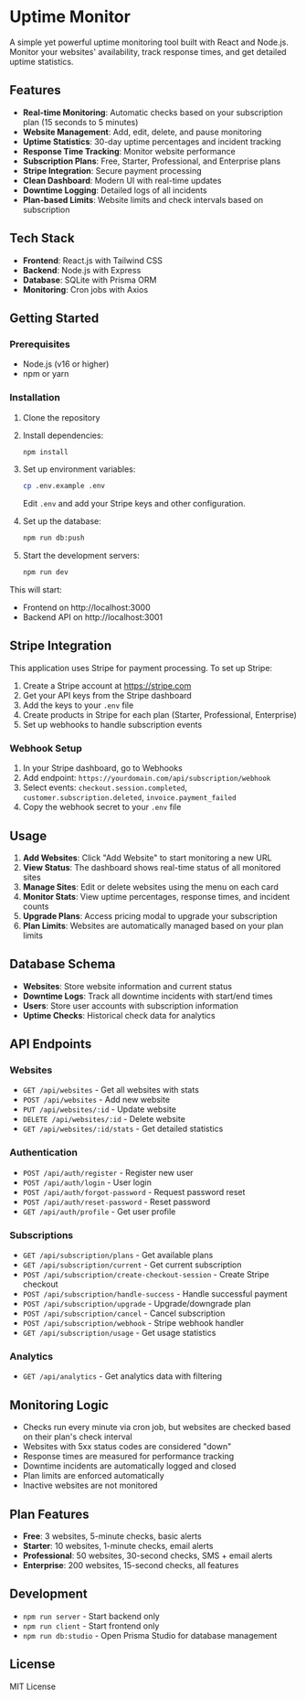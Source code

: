 # Uptime Monitor

A simple yet powerful uptime monitoring tool built with React and Node.js. Monitor your websites' availability, track response times, and get detailed uptime statistics.

## Features

- **Real-time Monitoring**: Automatic checks based on your subscription plan (15 seconds to 5 minutes)
- **Website Management**: Add, edit, delete, and pause monitoring
- **Uptime Statistics**: 30-day uptime percentages and incident tracking
- **Response Time Tracking**: Monitor website performance
- **Subscription Plans**: Free, Starter, Professional, and Enterprise plans
- **Stripe Integration**: Secure payment processing
- **Clean Dashboard**: Modern UI with real-time updates
- **Downtime Logging**: Detailed logs of all incidents
- **Plan-based Limits**: Website limits and check intervals based on subscription

## Tech Stack

- **Frontend**: React.js with Tailwind CSS
- **Backend**: Node.js with Express
- **Database**: SQLite with Prisma ORM
- **Monitoring**: Cron jobs with Axios

## Getting Started

### Prerequisites

- Node.js (v16 or higher)
- npm or yarn

### Installation

1. Clone the repository
2. Install dependencies:
   ```bash
   npm install
   ```

3. Set up environment variables:
   ```bash
   cp .env.example .env
   ```
   Edit `.env` and add your Stripe keys and other configuration.

4. Set up the database:
   ```bash
   npm run db:push
   ```

5. Start the development servers:
   ```bash
   npm run dev
   ```

This will start:
- Frontend on http://localhost:3000
- Backend API on http://localhost:3001

## Stripe Integration

This application uses Stripe for payment processing. To set up Stripe:

1. Create a Stripe account at https://stripe.com
2. Get your API keys from the Stripe dashboard
3. Add the keys to your `.env` file
4. Create products in Stripe for each plan (Starter, Professional, Enterprise)
5. Set up webhooks to handle subscription events

### Webhook Setup

1. In your Stripe dashboard, go to Webhooks
2. Add endpoint: `https://yourdomain.com/api/subscription/webhook`
3. Select events: `checkout.session.completed`, `customer.subscription.deleted`, `invoice.payment_failed`
4. Copy the webhook secret to your `.env` file

## Usage

1. **Add Websites**: Click "Add Website" to start monitoring a new URL
2. **View Status**: The dashboard shows real-time status of all monitored sites
3. **Manage Sites**: Edit or delete websites using the menu on each card
4. **Monitor Stats**: View uptime percentages, response times, and incident counts
5. **Upgrade Plans**: Access pricing modal to upgrade your subscription
6. **Plan Limits**: Websites are automatically managed based on your plan limits

## Database Schema

- **Websites**: Store website information and current status
- **Downtime Logs**: Track all downtime incidents with start/end times
- **Users**: Store user accounts with subscription information
- **Uptime Checks**: Historical check data for analytics

## API Endpoints

### Websites
- `GET /api/websites` - Get all websites with stats
- `POST /api/websites` - Add new website
- `PUT /api/websites/:id` - Update website
- `DELETE /api/websites/:id` - Delete website
- `GET /api/websites/:id/stats` - Get detailed statistics

### Authentication
- `POST /api/auth/register` - Register new user
- `POST /api/auth/login` - User login
- `POST /api/auth/forgot-password` - Request password reset
- `POST /api/auth/reset-password` - Reset password
- `GET /api/auth/profile` - Get user profile

### Subscriptions
- `GET /api/subscription/plans` - Get available plans
- `GET /api/subscription/current` - Get current subscription
- `POST /api/subscription/create-checkout-session` - Create Stripe checkout
- `POST /api/subscription/handle-success` - Handle successful payment
- `POST /api/subscription/upgrade` - Upgrade/downgrade plan
- `POST /api/subscription/cancel` - Cancel subscription
- `POST /api/subscription/webhook` - Stripe webhook handler
- `GET /api/subscription/usage` - Get usage statistics

### Analytics
- `GET /api/analytics` - Get analytics data with filtering

## Monitoring Logic

- Checks run every minute via cron job, but websites are checked based on their plan's check interval
- Websites with 5xx status codes are considered "down"
- Response times are measured for performance tracking
- Downtime incidents are automatically logged and closed
- Plan limits are enforced automatically
- Inactive websites are not monitored

## Plan Features

- **Free**: 3 websites, 5-minute checks, basic alerts
- **Starter**: 10 websites, 1-minute checks, email alerts
- **Professional**: 50 websites, 30-second checks, SMS + email alerts
- **Enterprise**: 200 websites, 15-second checks, all features

## Development

- `npm run server` - Start backend only
- `npm run client` - Start frontend only  
- `npm run db:studio` - Open Prisma Studio for database management

## License

MIT License